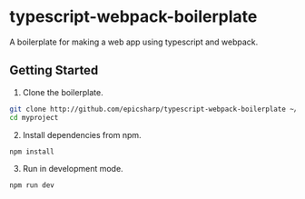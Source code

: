 # typescript-webpack-boilerplate
A boilerplate for making a web app using typescript and webpack.

## Getting Started

1. Clone the boilerplate.
```bash
git clone http://github.com/epicsharp/typescript-webpack-boilerplate ~/myproject
cd myproject
```

2. Install dependencies from npm.
```bash
npm install
```

3. Run in development mode.
```bash
npm run dev
```
